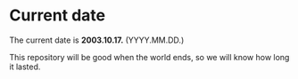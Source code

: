 # Current date

The current date is **2003.10.17.** (YYYY.MM.DD.)

This repository will be good when the world ends, so we will know how long it lasted.